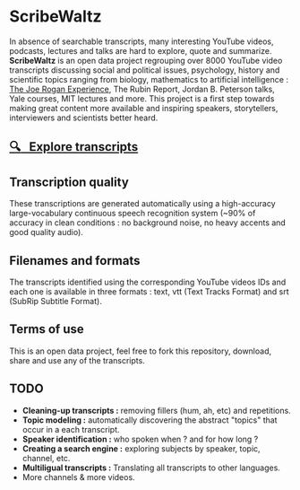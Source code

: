 # ScribeWaltz 

In absence of searchable transcripts, many interesting YouTube videos, podcasts, lectures and talks are hard to explore, quote and summarize. **ScribeWaltz** is an open data project regrouping over 8000 YouTube video transcripts discussing social and political issues, psychology, history and scientific topics ranging from biology, mathematics to artificial intelligence : [The Joe Rogan Experience](transcripts/en/Joe_Rogan_Experience/README.md#joe-rogan-experience), The Rubin Report, Jordan B. Peterson talks, Yale courses, MIT lectures and more. This project is a first step towards making great content more available and inspiring speakers, storytellers, interviewers and scientists better heard. 


## [ :mag: &nbsp; Explore transcripts ](transcripts/en/#original-transcripts)


## Transcription quality 
These transcriptions are generated automatically using a high-accuracy large-vocabulary continuous speech recognition system (~90% of accuracy in clean conditions : no background noise, no heavy accents and good quality audio). 

## Filenames and formats 
The transcripts identified using the corresponding YouTube videos IDs and each one is available in three formats : text, vtt (Text Tracks Format) and srt (SubRip Subtitle Format).

## Terms of use 
This is an open data project, feel free to fork this repository, download, share and use any of the transcripts. 


## TODO 
- **Cleaning-up transcripts :** removing fillers (hum, ah, etc) and repetitions.
- **Topic modeling :** automatically discovering the abstract "topics" that occur in a each transcript.
- **Speaker identification :** who spoken when ? and for how long ?
- **Creating a search engine :** exploring subjects by speaker, topic, channel, etc.
- **Multiligual transcripts :** Translating all transcripts to other languages.
- More channels & more videos.
